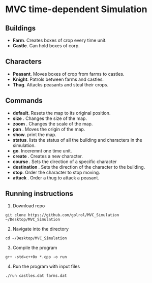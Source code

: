 # MVC time-dependent Simulation

## Buildings
- **Farm**. Creates boxes of crop every time unit.
- **Castle**. Can hold boxes of corp.

## Characters
- **Peasant**. Moves boxes of crop from farms to castles.
- **Knight**. Patrols between farms and castles.
- **Thug**. Attacks peasants and steal their crops.

## Commands
- **default**. Resets the map to its original position.
- **size** <num>. Changes the size of the map.
- **zoom** <num>. Changes the scale of the map.
- **pan** <num> <num>. Moves the origin of the map.
- **show**. print the map.
- **status**. lists the status of all the building and characters in the simulation.
- **go**. Inceremnt one time unit.
- **create <name> <kind> <location>**. Creates a new character.
- **<name> course <angle>**. Sets the direction of a specific character
- **<name> destination <building name>**. Sets the direction of the character to the building.
- **<name> stop**. Order the character to stop moving.
- **<name> attack <name>**. Order a thug to attack a peasant.


## Running instructions ##
1. Download repo
```
git clone https://github.com/golrol/MVC_Simulation ~/Desktop/MVC_Simulation
```
2. Navigate into the directory
```
cd ~/Desktop/MVC_Simulation
```
3. Compile the program
```
g++ -std=c++0x *.cpp -o run
```
4. Run the program with input files
```
./run castles.dat farms.dat
```

